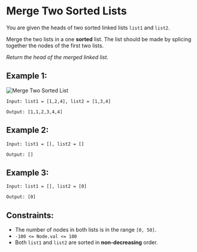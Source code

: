 
# Merge Two Sorted Lists

You are given the heads of two sorted linked lists `list1` and `list2`.

Merge the two lists in a one **sorted** list. The list should be made by splicing together the nodes of the first two lists.

<i>Return the head of the merged linked list.</i>

## Example 1:

![Merge Two Sorted List](D:\repo\cuddly-dollop\Img\LeetCode\merge_ex1.jpg)

`Input: list1 = [1,2,4], list2 = [1,3,4]`

`Output: [1,1,2,3,4,4]`

## Example 2:

`Input: list1 = [], list2 = []`

`Output: []`

## Example 3:

`Input: list1 = [], list2 = [0]`

`Output: [0]`

## Constraints:

- The number of nodes in both lists is in the range `[0, 50]`.
- `-100 <= Node.val <= 100`
- Both `list1` and `list2` are sorted in **non-decreasing** order.